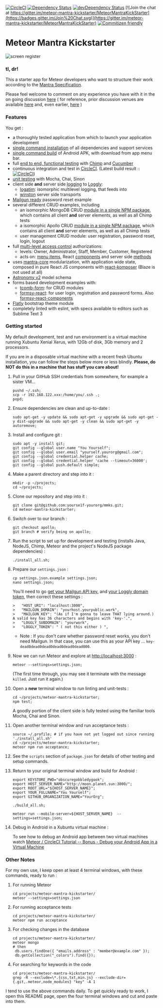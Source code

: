 [![CircleCI](https://circleci.com/gh/yourse1f-yourorg/mmks/tree/apollo.svg?style=svg)](https://circleci.com/gh/yourse1f-yourorg/mmks/tree/apollo)  [![Dependency Status](https://david-dm.org/yourse1f-yourorg/mmks/apollo/status.svg)](https://david-dm.org/yourse1f-yourorg/mmks/apollo)  [![devDependency Status](https://david-dm.org/yourse1f-yourorg/mmks/apollo/dev-status.svg)](https://david-dm.org/yourse1f-yourorg/mmks/apollo?type=dev)  [![Join the chat at https://gitter.im/meteor-mantra-kickstarter/MeteorMantraKickStarter](https://badges.gitter.im/Join%20Chat.svg)](https://gitter.im/meteor-mantra-kickstarter/MeteorMantraKickStarter)  [![Commitizen friendly](https://img.shields.io/badge/commitizen-friendly-brightgreen.svg)](http://commitizen.github.io/cz-cli/)

# Meteor Mantra Kickstarter

![screen register](https://github.com/yourse1f-yourorg/mmks/blob/apollo/public/screens/users.collection.png)

### tl, dr!

This a starter app for Meteor developers who want to structure their work according to the [Mantra Specification](https://kadirahq.github.io/mantra/).

Please feel welcome to comment on any experience you have with it in the on going discussion [here](https://talk.mantrajs.com/) ( for reference, prior discussion venues are available [here](https://talk.mantrajs.com/) and, even earlier, [here](https://github.com/kadirahq/mantra/issues/3) )


### Features

You get :

* a thoroughly tested application from which to launch your application development
* [single command installation](https://github.com/yourse1f-yourorg/mmks/blob/apollo/install_all.sh) of all dependencies and support services
* [single command build](https://github.com/yourse1f-yourorg/mmks/blob/apollo/build_all.sh) of Android APK, with download from app menu bar.
* full [end to end, functional testing](https://github.com/yourse1f-yourorg/mmks/blob/apollo/.e2e_tests/features/002_colors/addColor.feature) with [Chimp](https://chimp.readme.io/) and [Cucumber](https://cucumber.io/)
* continuous integration and test in [CircleCI](https://circleci.com/gh/yourse1f-yourorg/mmks).  (Latest build result :: [![CircleCI](https://circleci.com/gh/yourse1f-yourorg/mmks/tree/apollo.svg?style=svg)](https://circleci.com/gh/yourse1f-yourorg/mmks/tree/apollo))
* [unit testing](https://github.com/yourse1f-yourorg/mmks/blob/apollo/client/modules/core/containers/tests/post.js) with Mocha, Chai, Sinon
* client side **and** server side [logging](https://github.com/yourse1f-yourorg/mmks/tree/apollo/lib/logging) to [Loggly](https://www.loggly.com/):
    * [logatim](https://github.com/sospedra/logatim): isomorphic multilevel logging, that feeds into
    * [winston](https://github.com/winstonjs/winston) server side transports
* [Mailgun ready](https://github.com/yourse1f-yourorg/mmks/blob/apollo/server/methods/mail.js) password reset example
* several different CRUD examples, including
    * an isomorphic MongoDB CRUD [module in a single NPM package](https://github.com/yourse1f-yourorg/mmks/tree/apollo/.pkgs/mmks_widget), which contains all client **and** server elements, as well as all Chimp tests
    * a isomorphic Apollo CRUD [module in a single NPM package](https://github.com/yourse1f-yourorg/mmks/tree/apollo/.pkgs/mmks_book), which contains all client **and** server elements, as well as all Chimp tests
    * user management CRUD module: user registration, password reset, login, logout
* full [multi-level access control](https://github.com/yourse1f-yourorg/mmks/blob/apollo/lib/access_control.js) authorizations:
    * levels: Owner, Administrator, Staff, Member, Customer, Registered
    * acts on: [menu items](https://github.com/yourse1f-yourorg/mmks/blob/apollo/client/modules/layout/components/NavLeftContent.jsx#L40), React [components](https://github.com/yourse1f-yourorg/mmks/blob/apollo/client/modules/_colors/components/_sidebar.jsx#L24) and server side [methods](https://github.com/yourse1f-yourorg/mmks/blob/apollo/server/methods/_colors.js#L23)
* uses [mantra-core](https://github.com/mantrajs/mantra-core) modularization, with application wide state, composed in pure React JS components with [react-komposer](https://github.com/kadirahq/react-komposer) (Blaze is not used at all)
* [Astronomy v2](https://github.com/jagi/meteor-astronomy) model schema
* forms based development examples with:
    * [tcomb-form](https://github.com/gcanti/tcomb-form): for CRUD modules
    * [formsy-react](https://github.com/christianalfoni/formsy-react): for user login, registration and password forms. Also [formsy-react-components](https://github.com/twisty/formsy-react-components)
* [Flatly](https://bootswatch.com/flatly/) bootstrap theme module
* completely linted with eslint, with specs available to editors such as Sublime Text 3

### Getting started

My default development, test and run environment is a virtual machine running Xubuntu Xenial Xerus, with 12Gb of disk, 3Gb memory and 2 processors.

If you are in a disposable virtual machine with a recent fresh Ubuntu installation, you can follow the steps below more or less blindly. **Please, do NOT do this in a machine that has stuff you care about!**

1.  Pull in your GitHub SSH credentials from somewhere, for example a sister VM...

    ```
    pushd ~/.ssh;
    scp -r 192.168.122.xxx:/home/you/.ssh .;
    popd;

    ```

1.  Ensure dependencies are clean and up-to-date :

    ```
    sudo apt-get -y update && sudo apt-get -y upgrade && sudo apt-get -y dist-upgrade && sudo apt-get -y clean && sudo apt-get -y autoremove;

    ```

1.  Install and configure git :

    ```
    sudo apt -y install git;
    git config --global user.name "You Yourself";
    git config --global user.email "yourself.yourorg@gmail.com";
    git config --global credential.helper cache;
    git config --global credential.helper 'cache --timeout=36000';
    git config --global push.default simple;

    ```

1. Make a parent directory and step into it :

    ```
    mkdir -p ~/projects;
    cd ~/projects;

    ```

1. Clone our repository and step into it :

    ```
    git clone git@github.com:yourse1f-yourorg/mmks.git;
    cd meteor-mantra-kickstarter;

    ```

1. Switch over to our branch :

    ```
    git checkout apollo;
    git branch # verify being on apollo;

    ```

1. Run the script to set up for development and testing (installs Java, NodeJS, Chimp, Meteor and the project's NodeJS package dependencies) :

    ```
    ./install_all.sh;

    ```

1. Prepare our `settings.json` :

    ```
    cp settings.json.example settings.json;
    nano settings.json;

    ```
    You'll need to go [get your Mailgun API key.](https://mailgun.com/app/dashboard) and [your Loggly domain token](https://www.loggly.com/),  then correct these settings :
    ```
    >   "HOST_URI": "localhost:3000",
    >   "MAILGUN_DOMAIN": "yourhost.yourpublic.work",
    >   "MAILGUN_KEY": "(As if I'm gonna to leave THAT lying around.)  A valid key has 36 characters and begins with 'key-'.",
    >   "LOGGLY_SUBDOMAIN": "yourwork",
    >   "LOGGLY_TOKEN": " ( not this either ) ",
    ```

    * Note : If you don't care whether password reset works, you don't need Mailgun.  In that case, you can use this as your API key ...  ```key-dead0dead0dead0dead0dead0dead000```.

1. Now we can run Meteor and explore at [http://localhost:3000](http://localhost:3000) :

    ```
    meteor --settings=settings.json;

    ```
    (The first time through, you may see it terminate with the message `killed`.  Just run it again.)

1. Open a **new** terminal window to run linting and unit-tests :

    ```
    cd ~/projects/meteor-mantra-kickstarter;
    npm test;

    ```
    A goodly portion of the client side is fully tested using the familiar tools Mocha, Chai and Sinon.

1. Open another terminal window and run acceptance tests :

    ```
    source ~/.profile; # if you have not yet logged out since running './install_all.sh'
    cd ~/projects/meteor-mantra-kickstarter;
    meteor npm run acceptance;

    ```
1. See the `scripts` section of `package.json` for details of other testing and setup commands.

1. Return to your original terminal window and build for Android :

    ```
    export KEYSTORE_PWD="obscuregobbledygook";
    export HOST_SERVER_NAME="http://moon.planet.sun:3000/";
    export ROOT_URL="${HOST_SERVER_NAME}";
    export YOUR_FULLNAME="You Yourself";
    export GITHUB_ORGANIZATION_NAME="YourOrg";

    ./build_all.sh;

    meteor run --mobile-server=${HOST_SERVER_NAME}  --settings=settings.json;

    ```

1. Debug in Android in a Xubuntu virtual machine :

    To see how to debug an Android app between two virtual machines watch [Meteor / CircleCI Tutorial -- Bonus - Debug your Android App in a Virtual Machine](https://www.youtube.com/watch?v=xB3wWvK5YT0&index=12&list=PLq7op4J183lXpGr79hjfQVQHB-saVqLBL)


### Other Notes

For my own use, I keep open at least 4 terminal windows, with these commands, ready to run :

1. For running Meteor

    ```
    cd projects/meteor-mantra-kickstarter/
    meteor --settings=settings.json
    ```

2. For running acceptance tests

    ```
    cd projects/meteor-mantra-kickstarter/
    meteor npm run acceptance
    ```

3. For checking changes in the database

    ```
    cd projects/meteor-mantra-kickstarter/
    meteor mongo
    # then
     db.users.findOne({ "emails.address" : "member@example.com" });
     db.getCollection("_colors").find({});
    ```

4. For searching for keywords in the code

    ```
    cd projects/meteor-mantra-kickstarter/
    grep -R --exclude=\*.{css,txt,min.js} --exclude-dir={.git,.meteor,node_modules} "key" -A 1
    ```

I tend to use the above commands daily.
To get quickly ready to work, I open this README page, open the four terminal windows and cut and paste into them.
